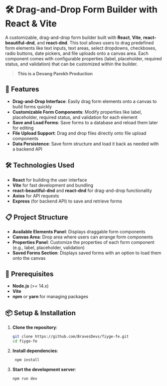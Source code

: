 # 🛠️ Drag-and-Drop Form Builder with React & Vite

A customizable, drag-and-drop form builder built with **React**, **Vite**, **react-beautiful-dnd**, and **react-dnd**. This tool allows users to drag predefined form elements like text inputs, text areas, select dropdowns, checkboxes, radio buttons, date pickers, and file uploads onto a canvas area. Each component comes with configurable properties (label, placeholder, required status, and validation) that can be customized within the builder.

> **This is a Devang Parekh Production**

## 🚀 Features

- **Drag-and-Drop Interface**: Easily drag form elements onto a canvas to build forms quickly
- **Customizable Form Components**: Modify properties like label, placeholder, required status, and validation for each element
- **Save and Load Forms**: Save forms to a database and reload them later for editing
- **File Upload Support**: Drag and drop files directly onto file upload components
- **Data Persistence**: Save form structure and load it back as needed with a backend API

## 🛠️ Technologies Used

- **React** for building the user interface
- **Vite** for fast development and bundling
- **react-beautiful-dnd** and **react-dnd** for drag-and-drop functionality
- **Axios** for API requests
- **Express** (for backend API) to save and retrieve forms

## 📋 Project Structure

- **Available Elements Panel**: Displays draggable form components
- **Canvas Area**: Drop area where users can arrange form components
- **Properties Panel**: Customize the properties of each form component (e.g., label, placeholder, validation)
- **Saved Forms Section**: Displays saved forms with an option to load them onto the canvas

## 📝 Prerequisites

- **Node.js** (>= 14.x)
- **Vite**
- **npm** or **yarn** for managing packages

## 📦 Setup & Installation

1. **Clone the repository**:

   ```bash
   git clone https://github.com/BravesDevs/fiyge-fe.git
   cd fiyge-fe
   ```

2. **Install dependencies**:

   ```bash
    npm install
   ```

3. **Start the development server**:
   ```bash
   npm run dev
   ```